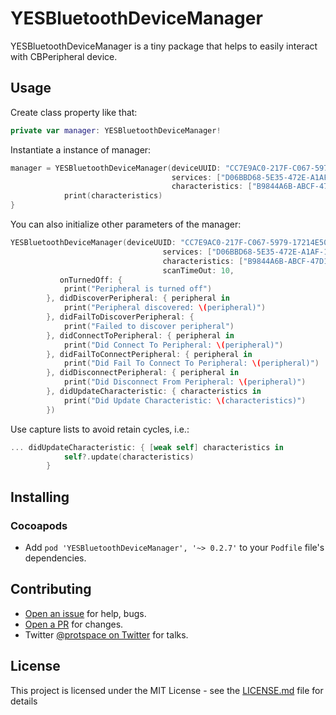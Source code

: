 # YESBluetoothDeviceManager

YESBluetoothDeviceManager is a tiny package that helps to easily interact with CBPeripheral device.

## Usage

Create class property like that:

```swift
private var manager: YESBluetoothDeviceManager!
```

Instantiate a instance of manager:

```swift
manager = YESBluetoothDeviceManager(deviceUUID: "CC7E9AC0-217F-C067-5979-17214E50727E",
                                    services: ["D06BBD68-5E35-472E-A1AF-1CCBC360ECA7"],
                                    characteristics: ["B9844A6B-ABCF-47D1-AC2F-8F580F79B153"]) { characteristics in
            print(characteristics)
}
```

You can also initialize other parameters of the manager:

```swift
YESBluetoothDeviceManager(deviceUUID: "CC7E9AC0-217F-C067-5979-17214E50727E",
                                  services: ["D06BBD68-5E35-472E-A1AF-1CCBC360ECA7"],
                                  characteristics: ["B9844A6B-ABCF-47D1-AC2F-8F580F79B153"],
                                  scanTimeOut: 10,
           onTurnedOff: {
            print("Peripheral is turned off")
        }, didDiscoverPeripheral: { peripheral in
            print("Peripheral discovered: \(peripheral)")
        }, didFailToDiscoverPeripheral: {
            print("Failed to discover peripheral")
        }, didConnectToPeripheral: { peripheral in
            print("Did Connect To Peripheral: \(peripheral)")
        }, didFailToConnectPeripheral: { peripheral in
            print("Did Fail To Connect To Peripheral: \(peripheral)")
        }, didDisconnectPeripheral: { peripheral in
            print("Did Disconnect From Peripheral: \(peripheral)")
        }, didUpdateCharacteristic: { characteristics in
            print("Did Update Characteristic: \(characteristics)")
        })
```
Use capture lists to avoid retain cycles, i.e.:

```swift
... didUpdateCharacteristic: { [weak self] characteristics in
            self?.update(characteristics)
        }
```

## Installing

### Cocoapods


- Add `pod 'YESBluetoothDeviceManager', '~> 0.2.7'` to your `Podfile` file's dependencies.

## Contributing

- [Open an issue](https://github.com/protspace/YESBluetoothDeviceManager/issues/new) for help, bugs.
- [Open a PR](https://github.com/protspace/YESBluetoothDeviceManager/pull/new/master) for changes.
- Twitter [@protspace on Twitter](https://twitter.com/protspace) for talks.

## License

This project is licensed under the MIT License - see the [LICENSE.md](LICENSE.md) file for details

